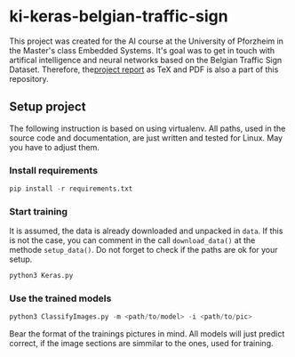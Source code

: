 # ki-keras-belgian-traffic-sign

This project was created for the AI course at the University of Pforzheim in the Master's class Embedded Systems.
It's goal was to get in touch with artifical intelligence and neural networks based on the Belgian Traffic Sign Dataset.
Therefore, the[project report](https://github.com/Allegra42/ki-keras-belgian-traffic-sign/blob/master/report/Ausarbeitung_Anna-Lena_Marx.pdf)
as TeX and PDF is also a part of this repository.

## Setup project
The following instruction is based on using virtualenv.
All paths, used in the source code and documentation, are just written and tested for Linux. May you have to adjust them.

### Install requirements
```python
pip install -r requirements.txt
```

### Start training
It is assumed, the data is already downloaded and unpacked in `data`. If this is not the case, you can comment in the
call `download_data()` at the methode `setup_data()`. Do not forget to check if the paths are ok for your setup.
```python
python3 Keras.py
```

### Use the trained models
```python
python3 ClassifyImages.py -m <path/to/model> -i <path/to/pic>
```
Bear the format of the trainings pictures in mind. All models will just predict correct, if the image sections are simmilar 
to the ones, used for training.
